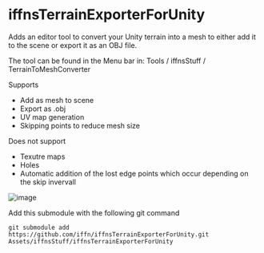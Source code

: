 # iffnsTerrainExporterForUnity

Adds an editor tool to convert your Unity terrain into a mesh to either add it to the scene or export it as an OBJ file.
 
The tool can be found in the Menu bar in: Tools / iffnsStuff / TerrainToMeshConverter 
 
Supports
- Add as mesh to scene
- Export as .obj
- UV map generation
- Skipping points to reduce mesh size

Does not support
- Texutre maps
- Holes
- Automatic addition of the lost edge points which occur depending on the skip invervall
 
![image](https://user-images.githubusercontent.com/18383974/166719939-b091aded-0595-4c29-93ba-113cf76c7ff8.png)


Add this submodule with the following git command
```
git submodule add https://github.com/iffn/iffnsTerrainExporterForUnity.git Assets/iffnsStuff/iffnsTerrainExporterForUnity
```
